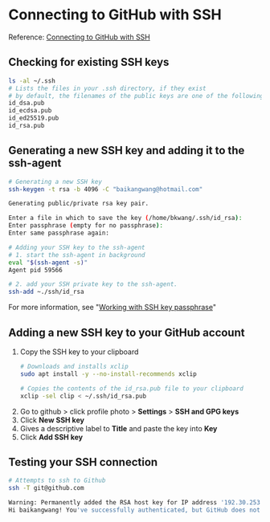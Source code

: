# Connecting to GitHub with SSH

Reference: [Connecting to GitHub with SSH](https://help.github.com/articles/connecting-to-github-with-ssh/)

## Checking for existing SSH keys

```bash
ls -al ~/.ssh
# Lists the files in your .ssh directory, if they exist
# by default, the filenames of the public keys are one of the following:
id_dsa.pub
id_ecdsa.pub
id_ed25519.pub
id_rsa.pub
```

## Generating a new SSH key and adding it to the ssh-agent

```bash
# Generating a new SSH key
ssh-keygen -t rsa -b 4096 -C "baikangwang@hotmail.com"

Generating public/private rsa key pair.

Enter a file in which to save the key (/home/bkwang/.ssh/id_rsa): 
Enter passphrase (empty for no passphrase):
Enter same passphrase again:

# Adding your SSH key to the ssh-agent
# 1. start the ssh-agent in background
eval "$(ssh-agent -s)"
Agent pid 59566

# 2. add your SSH private key to the ssh-agent.
ssh-add ~./ssh/id_rsa
```
For more information, see "[Working with SSH key passphrase](https://help.github.com/articles/working-with-ssh-key-passphrases)"


## Adding a new SSH key to your GitHub account

1. Copy the SSH key to your clipboard
    ```bash
    # Downloads and installs xclip
    sudo apt install -y --no-install-recommends xclip
    
    # Copies the contents of the id_rsa.pub file to your clipboard
    xclip -sel clip < ~/.ssh/id_rsa.pub
    ```
1. Go to github > click profile photo > __Settings__ > __SSH and GPG keys__
1. Click __New SSH key__
1. Gives a descriptive label to __Title__ and paste the key into __Key__
1. Click __Add SSH key__

## Testing your SSH connection

```bash
# Attempts to ssh to Github
ssh -T git@github.com

Warning: Permanently added the RSA host key for IP address '192.30.253.112' to the list of known hosts.
Hi baikangwang! You've successfully authenticated, but GitHub does not provide shell access.
```